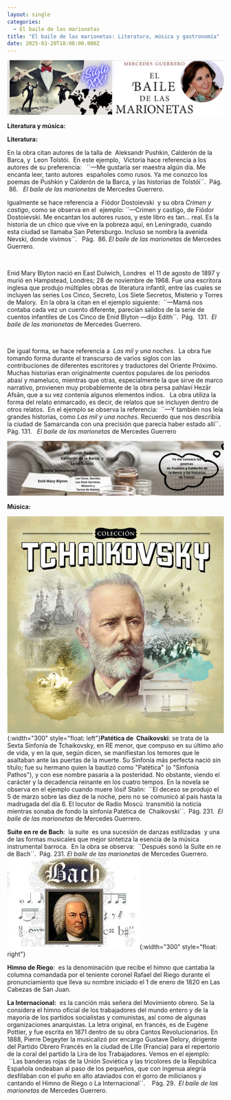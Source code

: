 ```yaml
---
layout: single
categories:
  - El baile de las marionetas
title: "El baile de las marionetas: Literatura, música y gastronomía"
date: 2025-03-20T18:08:00.000Z
---
```




![](/assets/img/banner.png)


**Literatura y música:** 


**Literatura:**


En la obra citan autores de la talla de  Aleksandr Pushkin, Calderón de la Barca, y  Leon Tolstói. 
En este ejemplo,  Victoria hace referencia a los autores de su preferencia:
  ´´—Me gustaría ser maestra algún día. Me encanta leer, tanto autores  españoles como rusos. Ya me conozco los poemas de Pushkin y Calderón de la Barca, y las historias de Tolstói´´.  Pág.  86.   *El
baile de las marionetas* de Mercedes Guerrero.

Igualmente se hace referencia a  Fiódor Dostoievski  y su obra *Crimen y castigo*, como se observa en el 
ejemplo: ´´—Crimen y castigo, de Fiódor Dostoievski. Me encantan los autores rusos, y este libro es tan… real. Es la historia de un chico que vive en la pobreza aquí, en Leningrado, cuando esta ciudad se llamaba San Petersburgo. Incluso se nombra la avenida Nevski, donde vivimos´´.   Pág.  86. *El baile de las marionetas* de Mercedes Guerrero.

 

Enid Mary Blyton nació en East Dulwich, Londres  el 11 de agosto de 1897 y murió en Hampstead,
Londres; 28 de noviembre de 1968. Fue una escritora inglesa que produjo múltiples obras de literatura infantil, entre las cuales se incluyen las series Los Cinco, Secreto, Los Siete Secretos, Misterio y Torres de Malory.  En la obra la citan en el ejemplo siguiente:  ´´—Mamá nos contaba cada vez un cuento diferente, parecían salidos de la serie de cuentos infantiles de Los Cinco de Enid Blyton —dijo Edith´´.  Pág.  131.  *El baile de las marionetas* de Mercedes Guerrero.

 

De igual forma, se hace referencia a  *Las mil y una noches*.  La obra fue tomando forma durante el transcurso de varios siglos con las contribuciones de diferentes escritores y traductores del Oriente Próximo. Muchas historias eran originalmente cuentos populares de los períodos abasí y mameluco, mientras que otras, especialmente la que sirve de marco narrativo, provienen muy probablemente de la obra persa pahlaví Hezār Afsān, que a su vez contenía algunos elementos indios.   La obra utiliza
la forma del relato enmarcado, es decir, de relatos que se incluyen dentro de otros relatos.  En el ejemplo se observa la referencia:  ´´—Y también nos leía grandes historias, como *Las mil y una noches*. Recuerdo que nos describía la ciudad de Samarcanda con una precisión que parecía haber estado
allí´´.  Pág. 131.   *El baile de las marionetas* de Mercedes Guerrero



![](/assets/img/literatura.png)



**Música:**


![](/assets/img/sinfonia.jpeg){:width="300" style="float: left"}**Patética de  Chaikovski**: se trata de la Sexta Sinfonía de Tchaikovsky, en RE menor, que compuso en su último año de vida, y en la que, según dicen, se manifiestan los temores que le asaltaban ante las puertas de la muerte. Su Sinfonía más perfecta nació sin título; fue su hermano quien la bautizó como "Patética" (o "Sinfonía Pathos"), y con ese nombre pasaría a la posteridad. No obstante, viendo el carácter y la decadencia reinante en los cuatro tempos. En la novela se observa en el ejemplo cuando muere Iósif Stalin:  ´´El deceso se produjo el 5 de marzo sobre las diez de la noche, pero no se comunicó al país hasta la madrugada del día 6. El locutor de Radio Moscú  transmitió la noticia mientras sonaba de fondo la sinfonía Patética de  Chaikovski´´.  Pág. 231.  *El baile de las marionetas* de Mercedes Guerrero.

**Suite en re de Bach**:  la suite  es una sucesión de danzas estilizadas  y una de las formas musicales que mejor sintetiza la esencia de la música instrumental barroca.  En la obra se observa:  ´´Después sonó la Suite en re de Bach´´.  Pág. 231. *El baile de las marionetas* de Mercedes Guerrero. ![](/assets/img/bach.jpg){:width="300" style="float: right"}

**Himno de Riego**:  es la denominación que recibe el himno que cantaba la columna comandada por el teniente coronel Rafael del Riego durante el pronunciamiento que lleva su nombre iniciado el 1 de enero de 1820 en Las Cabezas de San Juan.

**La Internacional:**  es la canción más señera del Movimiento obrero. Se la considera el himno oficial de los trabajadores del mundo entero y de la mayoría de los partidos socialistas y comunistas, así como de algunas organizaciones anarquistas. La letra original, en francés, es de Eugène Pottier, y fue escrita en 1871 dentro de su obra Cantos Revolucionarios. En 1888, Pierre Degeyter la musicalizó por encargo Gustave Delory, dirigente del Partido Obrero Francés en la ciudad de Lille (Francia) para el repertorio de la coral del partido la Lira de los Trabajadores. Vemos en el ejemplo:  ´´Las banderas rojas de la Unión Soviética y las tricolores de la República Española ondeaban al paso de los pequeños, que con ingenua alegría desfilaban con el puño en alto ataviados con el gorro de milicianos y cantando el Himno de Riego o La Internacional´´.    Pág. 29.  *El baile de las marionetas* de Mercedes Guerrero.
